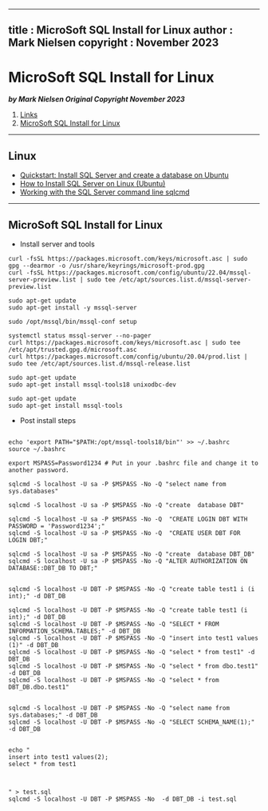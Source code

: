 
---
title : MicroSoft SQL Install for Linux
author : Mark Nielsen
copyright : November 2023
---


MicroSoft SQL Install for Linux
==============================

_**by Mark Nielsen
Original Copyright November 2023**_

1. [Links](#links)
2. [MicroSoft SQL Install for Linux](#ms)

* * *
<a name=links></a>Linux
-----
* [Quickstart: Install SQL Server and create a database on Ubuntu](https://learn.microsoft.com/en-us/sql/linux/quickstart-install-connect-ubuntu?view=sql-server-ver16&tabs=ubuntu2004)
* [How to Install SQL Server on Linux (Ubuntu)](https://blog.devart.com/how-to-install-sql-server-on-linux-ubuntu.html)
* [Working with the SQL Server command line sqlcmd](https://www.sqlshack.com/working-sql-server-command-line-sqlcmd/)

* * *
<a name=ms></a>MicroSoft SQL Install for Linux
-----

* Install server and tools

```
curl -fsSL https://packages.microsoft.com/keys/microsoft.asc | sudo gpg --dearmor -o /usr/share/keyrings/microsoft-prod.gpg
curl -fsSL https://packages.microsoft.com/config/ubuntu/22.04/mssql-server-preview.list | sudo tee /etc/apt/sources.list.d/mssql-server-preview.list

sudo apt-get update
sudo apt-get install -y mssql-server

sudo /opt/mssql/bin/mssql-conf setup

systemctl status mssql-server --no-pager
curl https://packages.microsoft.com/keys/microsoft.asc | sudo tee /etc/apt/trusted.gpg.d/microsoft.asc
curl https://packages.microsoft.com/config/ubuntu/20.04/prod.list | sudo tee /etc/apt/sources.list.d/mssql-release.list

sudo apt-get update
sudo apt-get install mssql-tools18 unixodbc-dev

sudo apt-get update
sudo apt-get install mssql-tools

```

* Post install steps
```

echo 'export PATH="$PATH:/opt/mssql-tools18/bin"' >> ~/.bashrc
source ~/.bashrc

export MSPASS=Password1234 # Put in your .bashrc file and change it to another password. 

sqlcmd -S localhost -U sa -P $MSPASS -No -Q "select name from sys.databases"

sqlcmd -S localhost -U sa -P $MSPASS -No -Q "create  database DBT"

sqlcmd -S localhost -U sa -P $MSPASS -No -Q  "CREATE LOGIN DBT WITH PASSWORD = 'Password1234';"
sqlcmd -S localhost -U sa -P $MSPASS -No -Q  "CREATE USER DBT FOR LOGIN DBT;"

sqlcmd -S localhost -U sa -P $MSPASS -No -Q "create  database DBT_DB"
sqlcmd -S localhost -U sa -P $MSPASS -No -Q "ALTER AUTHORIZATION ON DATABASE::DBT_DB TO DBT;"


sqlcmd -S localhost -U DBT -P $MSPASS -No -Q "create table test1 i (i int);" -d DBT_DB

sqlcmd -S localhost -U DBT -P $MSPASS -No -Q "create table test1 (i int);" -d DBT_DB
sqlcmd -S localhost -U DBT -P $MSPASS -No -Q "SELECT * FROM INFORMATION_SCHEMA.TABLES;" -d DBT_DB
sqlcmd -S localhost -U DBT -P $MSPASS -No -Q "insert into test1 values (1)" -d DBT_DB
sqlcmd -S localhost -U DBT -P $MSPASS -No -Q "select * from test1" -d DBT_DB
sqlcmd -S localhost -U DBT -P $MSPASS -No -Q "select * from dbo.test1" -d DBT_DB
sqlcmd -S localhost -U DBT -P $MSPASS -No -Q "select * from DBT_DB.dbo.test1" 


sqlcmd -S localhost -U DBT -P $MSPASS -No -Q "select name from sys.databases;" -d DBT_DB
sqlcmd -S localhost -U DBT -P $MSPASS -No -Q "SELECT SCHEMA_NAME(1);" -d DBT_DB


echo "
insert into test1 values(2);
select * from test1



" > test.sql
sqlcmd -S localhost -U DBT -P $MSPASS -No  -d DBT_DB -i test.sql


```